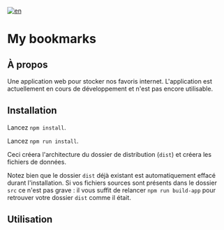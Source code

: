 [![en](https://img.shields.io/badge/lang-en-blue.svg)](README.md)


# My bookmarks

## À propos
Une application web pour stocker nos favoris internet. 
L'application est actuellement en cours de développement et n'est pas encore utilisable.

## Installation

Lancez `npm install`.

Lancez `npm run install`.

Ceci créera l'architecture du dossier de distribution (`dist`) et créera les fichiers de données.

Notez bien que le dossier `dist` déjà existant est automatiquement effacé durant l'installation. Si vos fichiers sources sont présents dans le dossier `src` ce n'est pas grave : il vous suffit de relancer `npm run build-app` pour retrouver votre dossier `dist` comme il était. 

## Utilisation
